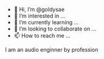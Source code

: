 - 👋 Hi, I’m @goldysae
- 👀 I’m interested in ...
- 🌱 I’m currently learning ...
- 💞️ I’m looking to collaborate on ...
- 📫 How to reach me ...

<!---
goldysae/goldysae is a ✨ special ✨ repository because its `README.md` (this file) appears on your GitHub profile.
You can click the Preview link to take a look at your changes.
--->I am an audio enginner by profession
